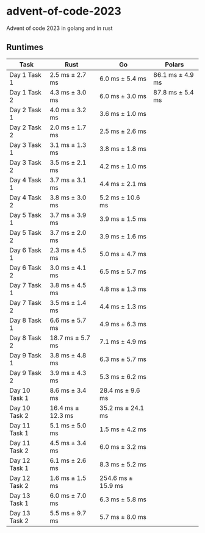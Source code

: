 # advent-of-code-2023
Advent of code 2023 in golang and in rust

## Runtimes

| Task       | Rust      | Go        | Polars    |
|------------|-----------|-----------|-----------|
| Day 1 Task 1 | 2.5 ms ± 2.7 ms  | 6.0 ms ± 5.4 ms  | 86.1 ms ± 4.9 ms  |
| Day 1 Task 2 | 4.3 ms ± 3.0 ms  | 6.0 ms ± 3.0 ms  | 87.8 ms ± 5.4 ms  |
| Day 2 Task 1 | 4.0 ms ± 3.2 ms  | 3.6 ms ± 1.0 ms  |
| Day 2 Task 2 | 2.0 ms ± 1.7 ms  | 2.5 ms ± 2.6 ms  |
| Day 3 Task 1 | 3.1 ms ± 1.3 ms  | 3.8 ms ± 1.8 ms  |
| Day 3 Task 2 | 3.5 ms ± 2.1 ms  | 4.2 ms ± 1.0 ms  |
| Day 4 Task 1 | 3.7 ms ± 3.1 ms  | 4.4 ms ± 2.1 ms  |
| Day 4 Task 2 | 3.8 ms ± 3.0 ms  | 5.2 ms ± 10.6 ms  |
| Day 5 Task 1 | 3.7 ms ± 3.9 ms  | 3.9 ms ± 1.5 ms  |
| Day 5 Task 2 | 3.7 ms ± 2.0 ms  | 3.9 ms ± 1.6 ms  |
| Day 6 Task 1 | 2.3 ms ± 4.5 ms  | 5.0 ms ± 4.7 ms  |
| Day 6 Task 2 | 3.0 ms ± 4.1 ms  | 6.5 ms ± 5.7 ms  |
| Day 7 Task 1 | 3.8 ms ± 4.5 ms  | 4.8 ms ± 1.3 ms  |
| Day 7 Task 2 | 3.5 ms ± 1.4 ms  | 4.4 ms ± 1.3 ms  |
| Day 8 Task 1 | 6.6 ms ± 5.7 ms  | 4.9 ms ± 6.3 ms  |
| Day 8 Task 2 | 18.7 ms ± 5.7 ms  | 7.1 ms ± 4.9 ms  |
| Day 9 Task 1 | 3.8 ms ± 4.8 ms  | 6.3 ms ± 5.7 ms  |
| Day 9 Task 2 | 3.9 ms ± 4.3 ms  | 5.3 ms ± 6.2 ms  |
| Day 10 Task 1 | 8.6 ms ± 3.4 ms  | 28.4 ms ± 9.6 ms  |
| Day 10 Task 2 | 16.4 ms ± 12.3 ms  | 35.2 ms ± 24.1 ms  |
| Day 11 Task 1 | 5.1 ms ± 5.0 ms  | 1.5 ms ± 4.2 ms  |
| Day 11 Task 2 | 4.5 ms ± 3.4 ms  | 6.0 ms ± 3.2 ms  |
| Day 12 Task 1 | 6.1 ms ± 2.6 ms  | 8.3 ms ± 5.2 ms  |
| Day 12 Task 2 | 1.6 ms ± 1.5 ms  | 254.6 ms ± 15.9 ms  |
| Day 13 Task 1 | 6.0 ms ± 7.0 ms  | 6.3 ms ± 5.8 ms  |
| Day 13 Task 2 | 5.5 ms ± 9.7 ms  | 5.7 ms ± 8.0 ms  |